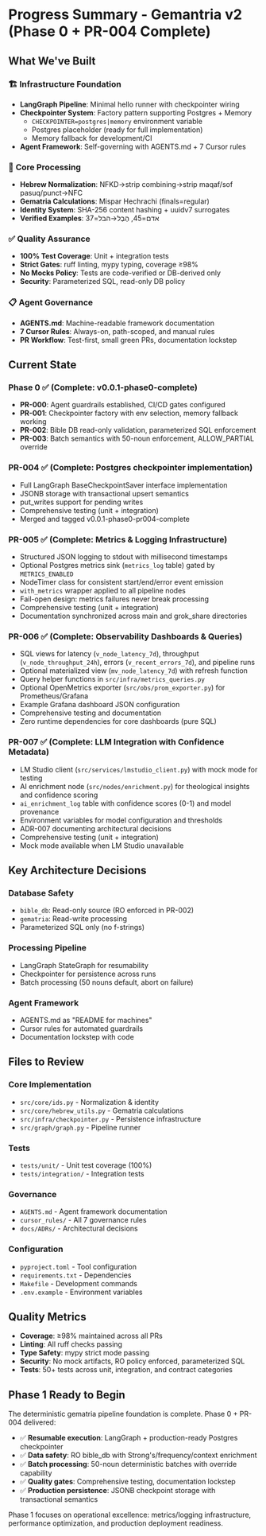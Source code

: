 # Progress Summary - Gemantria v2 (Phase 0 + PR-004 Complete)

## What We've Built

### 🏗️ **Infrastructure Foundation**
- **LangGraph Pipeline**: Minimal hello runner with checkpointer wiring
- **Checkpointer System**: Factory pattern supporting Postgres + Memory
  - `CHECKPOINTER=postgres|memory` environment variable
  - Postgres placeholder (ready for full implementation)
  - Memory fallback for development/CI
- **Agent Framework**: Self-governing with AGENTS.md + 7 Cursor rules

### 🔧 **Core Processing**
- **Hebrew Normalization**: NFKD→strip combining→strip maqaf/sof pasuq/punct→NFC
- **Gematria Calculations**: Mispar Hechrachi (finals=regular)
- **Identity System**: SHA-256 content hashing + uuidv7 surrogates
- **Verified Examples**: אדם=45, הֶבֶל→הבל=37

### ✅ **Quality Assurance**
- **100% Test Coverage**: Unit + integration tests
- **Strict Gates**: ruff linting, mypy typing, coverage ≥98%
- **No Mocks Policy**: Tests are code-verified or DB-derived only
- **Security**: Parameterized SQL, read-only DB policy

### 📋 **Agent Governance**
- **AGENTS.md**: Machine-readable framework documentation
- **7 Cursor Rules**: Always-on, path-scoped, and manual rules
- **PR Workflow**: Test-first, small green PRs, documentation lockstep

## Current State

### Phase 0 ✅ (Complete: v0.0.1-phase0-complete)
- **PR-000**: Agent guardrails established, CI/CD gates configured
- **PR-001**: Checkpointer factory with env selection, memory fallback working
- **PR-002**: Bible DB read-only validation, parameterized SQL enforcement
- **PR-003**: Batch semantics with 50-noun enforcement, ALLOW_PARTIAL override

### PR-004 ✅ (Complete: Postgres checkpointer implementation)
- Full LangGraph BaseCheckpointSaver interface implementation
- JSONB storage with transactional upsert semantics
- put_writes support for pending writes
- Comprehensive testing (unit + integration)
- Merged and tagged v0.0.1-phase0-pr004-complete

### PR-005 ✅ (Complete: Metrics & Logging Infrastructure)
- Structured JSON logging to stdout with millisecond timestamps
- Optional Postgres metrics sink (`metrics_log` table) gated by `METRICS_ENABLED`
- NodeTimer class for consistent start/end/error event emission
- `with_metrics` wrapper applied to all pipeline nodes
- Fail-open design: metrics failures never break processing
- Comprehensive testing (unit + integration)
- Documentation synchronized across main and grok_share directories

### PR-006 ✅ (Complete: Observability Dashboards & Queries)
- SQL views for latency (`v_node_latency_7d`), throughput (`v_node_throughput_24h`), errors (`v_recent_errors_7d`), and pipeline runs
- Optional materialized view (`mv_node_latency_7d`) with refresh function
- Query helper functions in `src/infra/metrics_queries.py`
- Optional OpenMetrics exporter (`src/obs/prom_exporter.py`) for Prometheus/Grafana
- Example Grafana dashboard JSON configuration
- Comprehensive testing and documentation
- Zero runtime dependencies for core dashboards (pure SQL)

### PR-007 ✅ (Complete: LLM Integration with Confidence Metadata)
- LM Studio client (`src/services/lmstudio_client.py`) with mock mode for testing
- AI enrichment node (`src/nodes/enrichment.py`) for theological insights and confidence scoring
- `ai_enrichment_log` table with confidence scores (0-1) and model provenance
- Environment variables for model configuration and thresholds
- ADR-007 documenting architectural decisions
- Comprehensive testing (unit + integration)
- Mock mode available when LM Studio unavailable

## Key Architecture Decisions

### Database Safety
- `bible_db`: Read-only source (RO enforced in PR-002)
- `gematria`: Read-write processing
- Parameterized SQL only (no f-strings)

### Processing Pipeline
- LangGraph StateGraph for resumability
- Checkpointer for persistence across runs
- Batch processing (50 nouns default, abort on failure)

### Agent Framework
- AGENTS.md as "README for machines"
- Cursor rules for automated guardrails
- Documentation lockstep with code

## Files to Review

### Core Implementation
- `src/core/ids.py` - Normalization & identity
- `src/core/hebrew_utils.py` - Gematria calculations
- `src/infra/checkpointer.py` - Persistence infrastructure
- `src/graph/graph.py` - Pipeline runner

### Tests
- `tests/unit/` - Unit test coverage (100%)
- `tests/integration/` - Integration tests

### Governance
- `AGENTS.md` - Agent framework documentation
- `cursor_rules/` - All 7 governance rules
- `docs/ADRs/` - Architectural decisions

### Configuration
- `pyproject.toml` - Tool configuration
- `requirements.txt` - Dependencies
- `Makefile` - Development commands
- `.env.example` - Environment variables

## Quality Metrics
- **Coverage**: ≥98% maintained across all PRs
- **Linting**: All ruff checks passing
- **Type Safety**: mypy strict mode passing
- **Security**: No mock artifacts, RO policy enforced, parameterized SQL
- **Tests**: 50+ tests across unit, integration, and contract categories

## Phase 1 Ready to Begin
The deterministic gematria pipeline foundation is complete. Phase 0 + PR-004 delivered:

- ✅ **Resumable execution**: LangGraph + production-ready Postgres checkpointer
- ✅ **Data safety**: RO bible_db with Strong's/frequency/context enrichment
- ✅ **Batch processing**: 50-noun deterministic batches with override capability
- ✅ **Quality gates**: Comprehensive testing, documentation lockstep
- ✅ **Production persistence**: JSONB checkpoint storage with transactional semantics

Phase 1 focuses on operational excellence: metrics/logging infrastructure, performance optimization, and production deployment readiness.

